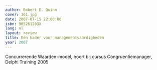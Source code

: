 ```yaml
---
author: Robert E. Quinn
cover: 161.jpg
date: 2007-07-15 22:00:00
isbn: 905261203X
lang: nl
layout: review
title: Een kader voor managementvaardigheden
year: 2007
---
```


Concurrerende Waarden-model, hoort bij cursus Congruentiemanager, Delphi Training 2005
